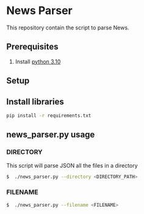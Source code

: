 # News Parser

This repository contain the script to parse News. 

## Prerequisites

1. Install [python 3.10](https://www.python.org/downloads/)

## Setup

## Install libraries

```bash
pip install -r requirements.txt
```

## news_parser.py usage

### DIRECTORY

This script will parse JSON all the files in a directory

```bash 
$  ./news_parser.py --directory <DIRECTORY_PATH>
```


### FILENAME

```bash 
$  ./news_parser.py --filename <FILENAME>
```








